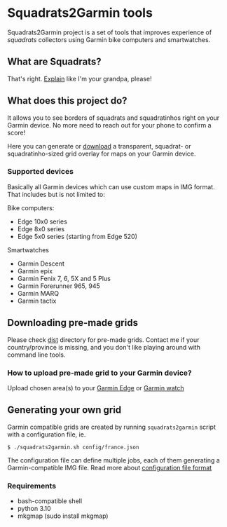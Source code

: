 # Squadrats2Garmin tools
Squadrats2Garmin project is a set of tools that improves experience of _squadrats_ collectors using Garmin bike computers and smartwatches.

## What are Squadrats?
That's right. [Explain](https://squadrats.com/explain) like I'm your grandpa, please!

## What does this project do?
It allows you to see borders of squadrats and squadratinhos right on your Garmin device. 
No more need to reach out for your phone to confirm a score! 

Here you can generate or [download](dist/README.md) a transparent, squadrat- or squadratinho-sized grid overlay for maps on your Garmin device.

### Supported devices
Basically all Garmin devices which can use custom maps in IMG format. That includes but is not limited to:

Bike computers:
- Edge 10x0 series
- Edge 8x0 series
- Edge 5x0 series (starting from Edge 520)

Smartwatches
- Garmin Descent
- Garmin epix
- Garmin Fenix 7, 6, 5X and 5 Plus
- Garmin Forerunner 965, 945
- Garmin MARQ
- Garmin tactix

## Downloading pre-made grids
Please check [dist](dist) directory for pre-made grids.
Contact me if your country/province is missing, and you don't like playing around with command line tools.

### How to upload pre-made grid to your Garmin device?

Upload chosen area(s) to your [Garmin Edge](https://www.dcrainmaker.com/2019/08/how-to-install-free-maps-on-your-garmin-edge.html) or [Garmin watch](https://www.dcrainmaker.com/2019/08/how-to-installing-free-maps-on-your-garmin-fenix-5-plus-forerunner-945-or-marq-series-watch.html)

## Generating your own grid
Garmin compatible grids are created by running `squadrats2garmin` script with a configuration file, ie.
```console
$ ./squadrats2garmin.sh config/france.json
```
The configuration file can define multiple jobs, each of them generating a Garmin-compatible IMG file. 
Read more about [configuration file format](config/README.md)  

### Requirements
- bash-compatible shell
- python 3.10
- mkgmap (sudo install mkgmap)

<!--
## Notes
### Getting the POLY file
- use https://www.openstreetmap.org/ to identify relation id of your area (ie. for województwo pomorskie it will be https://www.openstreetmap.org/relation/130975)
- use http://polygons.openstreetmap.fr/index.py?id=130975 to download the POLY file (different levels of detail are available)


### Polygon clipping
- convex polygon (wypukły)
- concave polygon (wklęsły)
- [Point in polygon](https://en.wikipedia.org/wiki/Point_in_polygon)
- [Line clipping](https://en.wikipedia.org/wiki/Line_clipping)
- [Weiler–Atherton clipping algorithm](https://en.wikipedia.org/wiki/Weiler%E2%80%93Atherton_clipping_algorithm)
- [Sutherland–Hodgman clipping algorithm](https://en.wikipedia.org/wiki/Sutherland%E2%80%93Hodgman_algorithm) (convex only)
- [Vatti clipping algorithm](https://en.wikipedia.org/wiki/Vatti_clipping_algorithm)
- [Greiner–Hormann clipping algorithm](https://en.wikipedia.org/wiki/Greiner%E2%80%93Hormann_clipping_algorithm)
-->